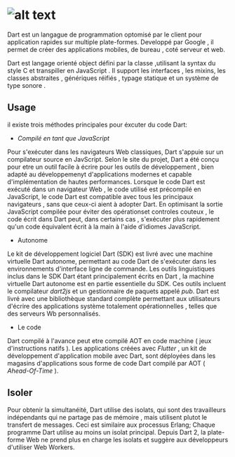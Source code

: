 #  ![alt text](https://avatars0.githubusercontent.com/u/1609975?s=280&v=4)

Dart est un langague de programmation optomisé par le client pour application rapides sur multiple plate-formes. Developpé par Google , il permet de créer des applications mobiles, de bureau , coté serveur et web.

Dart est langage orienté object défini par la classe  ,utilisant la syntax du style C et transpiller en JavaScript .
Il support les interfaces , les mixins, les classes abstraites , génériques réifiés , typage statique et un système de type sonore .

## Usage

il existe trois méthodes principales pour éxcuter du code Dart:

* *Compilé en tant que JavaScript*

Pour s'exécuter dans les navigateurs Web classiques, Dart s'appuie sur un compilateur source en JavScript. Selon le site du projet, Dart a été conçu pour etre un outil facile à écrire pour les outils de développement , bien adapté au développemenyt d'applications modernes et capable d'implémentation de hautes performances.
Lorsque le code Dart est exécuté dans un navigateur Web , le code utilisé est précompilé en JavaScript, le code Dart est compatible avec tous les principaux navigateurs , sans que ceux-ci aient à adopter Dart. En optimisant la sortie JavaScript compilée pour éviter des opérationset controles couteux , le code écrit dans Dart peut, dans certains cas , s'exécuter plus rapidement qu'un code équivalent écrit à la main à l'aide d'idiomes JavaScript.

* Autonome

Le kit de développement logiciel Dart (SDK) est livré avec une machine virtuelle Dart autonome, permettant au code Dart de s'exécuter dans les environnements d'interface ligne de commande. Les outils linguistiques inclus dans le SDK Dart étant principalement écrits en Dart , la machine virtuelle Dart autonome est en partie essentielle du SDK. Ces outils incluent le compilateur *dart2js* et un gestionnaire de paquets appelé *pub*. Dart est livré avec une bibliothèque standard complète permettant aux utilisateurs d'écrire des applications système totalement opérationnelles , telles que des serveurs Wb personnalisés.

* Le code

Dart compilé à l'avance peut etre compilé AOT en code machine ( jeux d'instructions natifs ). Les applications créées avec *Flutter* , un kit de développement d'application mobile avec Dart, sont déployées dans les magasins d'applications sous forme de code Dart compilé par AOT ( *Ahead-Of-Time* ).

## Isoler

Pour obtenir la simultanéité, Dart utilise des isolats, qui sont des travailleurs indépendants qui ne partage pas de mémoire , mais utilisent plutot le transfert de messages. Ceci est similaire aux processus Erlang; Chaque programme Dart utilise au moins un isolat principal. Depuis Dart 2, la plate-forme Web ne prend plus en charge les isolats et suggère aux développeurs d'utiliser Web Workers.
